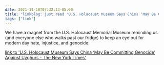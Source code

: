 ```yaml
---
date: 2021-11-10T07:32:13-05:00
title: "linkblog: just read 'U.S. Holocaust Museum Says China ‘May Be Committing Genocide’ Against Uyghurs - The New York Times'"
tags: ["link"]
---
```

We have a magnet from the U.S. Holocaust Memorial Museum reminding us (and everyone else who walks past our fridge) to keep an eye out for modern day hate, injustice, and genocide.
 
[link to 'U.S. Holocaust Museum Says China ‘May Be Committing Genocide’ Against Uyghurs - The New York Times'](https://www.nytimes.com/2021/11/09/world/asia/us-holocaust-museum-china-uyghurs-report.html)
